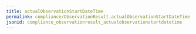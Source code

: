 ```yaml
---
title: actualObservationStartDateTime
permalink: compliance/ObservationResult.actualObservationStartDateTime.html
jsonid: compliance_observationresult_actualobservationstartdatetime
---
```

